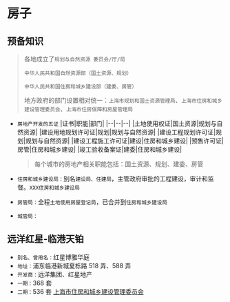 # 房子

## 预备知识

> 各地成立了`规划与自然资源 委员会/厅/局`
>
> `中华人民共和国自然资源部（国土资源、规划）`
>
> `中华人民共和国住房和城乡建设部（建委、房管）`
>
> 地方政府的部门设置相对统一：`上海市规划和国土资源管理局`、`上海市住房和城乡建设管理委员会`、`上海市住房保障和房屋管理局`

- `房地产开发的五证`
  |证书|职能|部门|
  |--|--|--|
  |土地使用权证|国土资源|规划与自然资源|
  |建设用地规划许可证|规划|规划与自然资源|
  |建设工程规划许可证|规划|规划与自然资源|
  |建设工程施工许可证|建设|住房和城乡建设|
  |预售许可证|房管|住房和城乡建设|
  |竣工验收备案证|建委|住房和城乡建设|

  > 每个城市的房地产相关职能包括：国土资源、规划、建委、房管

- `住房和城乡建设局：`别名`建设局、住建局`，主管政府审批的工程建设，审计和监督。`XXX住房和城乡建设局`
- `房管局：`全程`土地使用房屋登记局`，已合并到`住房和城乡建设局`
- `城管局：`

## 远洋红星-临港天铂

- `别名、曾用名：`红星博雅华庭
- `地址：`浦东临港新城夏栎路 518 弄、588 弄
- `开发商：`远洋集团、红星地产
- `一期：`368 套
- `二期：`536 套
  [上海市住房和城乡建设管理委员会](https://zjw.sh.gov.cn/?ivk_sa=1024320u)

